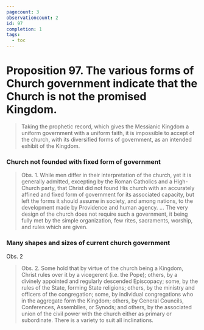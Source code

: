 ```yaml
---
pagecount: 3
observationcount: 2
id: 97
completion: 1
tags:
  - toc
---
```

# Proposition 97. The various forms of Church government indicate that the Church is not the promised Kingdom.

>Taking the prophetic record, which gives the Messianic Kingdom a uniform government with a uniform faith, it is impossible to accept of the church, with its diversified forms of government, as an intended exhibit of the Kingdom.
### Church not founded with fixed form of government
>Obs. 1. While men differ in their interpretation of the church, yet it is generally admitted, excepting by the Roman Catholics and a High-Church party, that Christ did not found His church with an accurately affined and fixed form of government for its associated capacity, but left the forms it should assume in society, and among nations, to the development made by Providence and human agency.
>...
>The very design of the church does not require such a government, it being fully met by the simple organization, few rites, sacraments, worship, and rules which are given.

### Many shapes and sizes of current church government
Obs. 2
>Obs. 2. Some hold that by virtue of the church being a Kingdom, Christ rules over it by a vicegerent (i.e. the Pope); others, by a divinely appointed and regularly descended Episcopacy; some, by the rules of the State, forming State religions; others, by the ministry and officers of the congregation; some, by individual congregations who in the aggregate form the Kingdom; others, by General Councils, Conferences, Assemblies, or Synods; and others, by the associated union of the civil power with the church either as primary or subordinate. There is a variety to suit all inclinations.